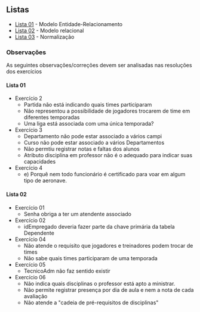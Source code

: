 
## Listas

* [Lista 01](lista-01/Readme.md) - Modelo Entidade-Relacionamento
* [Lista 02](lista-02/Readme.md) - Modelo relacional
* [Lista 03](lista-03/Readme.md) - Normalização

### Observações

As seguintes observações/correções devem ser analisadas nas resoluções dos exercícios

#### Lista 01
- Exercício 2
  - Partida não está indicando quais times participaram
  - Não representou a possibilidade de jogadores trocarem de time em diferentes temporadas
  - Uma liga está associada com uma única temporada?
- Exercício 3
  - Departamento não pode estar associado a vários campi
  - Curso não pode estar associado a vários Departamentos
  - Não permtiu registrar notas e faltas dos alunos
  - Atributo disciplina em professor não é o adequado para indicar suas capacidades
- Exercício 4
  - e) Porquê nem todo funcionário é certificado para voar em algum tipo de aeronave. 
#### Lista 02
- Exercício 01
  - Senha obriga a ter um atendente associado
- Exercício 02
  - idEmpregado deveria fazer parte da chave primária da tabela Dependente
- Exercício 04
  - Não atende o requisito que jogadores e treinadores podem trocar de times
  - Não sabe quais times participaram de uma temporada
- Exercício 05
  - TecnicoAdm não faz sentido existir
- Exercício 06
  - Não indica quais disciplinas o professor está apto a ministrar.
  - Não permite registrar presença por dia de aula e nem a nota de cada avaliação
  - Não atende a "cadeia de pré-requisitos de disciplinas"